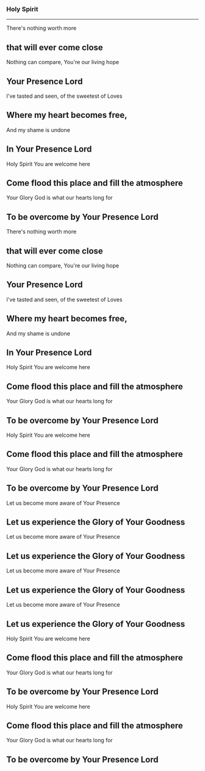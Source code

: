 ### Holy Spirit <!-- .element: class="lyrics" -->
---
There's nothing worth more

that will ever come close                                      
---
Nothing can compare, You're our living hope

Your Presence Lord
---
I've tasted and seen, of the sweetest of Loves

Where my heart becomes free, 
---
And my shame is undone

In Your Presence Lord
---
Holy Spirit You are welcome here                            

Come flood this place and fill the atmosphere
---
Your Glory God is what our hearts long for 

To be overcome by Your Presence Lord
---
There's nothing worth more

that will ever come close                                      
---
Nothing can compare, You're our living hope

Your Presence Lord
---
I've tasted and seen, of the sweetest of Loves

Where my heart becomes free, 
---
And my shame is undone

In Your Presence Lord
---
Holy Spirit You are welcome here                            

Come flood this place and fill the atmosphere
---
Your Glory God is what our hearts long for 

To be overcome by Your Presence Lord
---
Holy Spirit You are welcome here                            

Come flood this place and fill the atmosphere
---
Your Glory God is what our hearts long for 

To be overcome by Your Presence Lord
---
Let us become more aware of Your Presence       

Let us experience the Glory of Your Goodness
---
Let us become more aware of Your Presence       

Let us experience the Glory of Your Goodness
---
Let us become more aware of Your Presence       

Let us experience the Glory of Your Goodness
---
Let us become more aware of Your Presence       

Let us experience the Glory of Your Goodness
---
Holy Spirit You are welcome here                            

Come flood this place and fill the atmosphere
---
Your Glory God is what our hearts long for 

To be overcome by Your Presence Lord
---
Holy Spirit You are welcome here                            

Come flood this place and fill the atmosphere
---
Your Glory God is what our hearts long for 

To be overcome by Your Presence Lord
---
